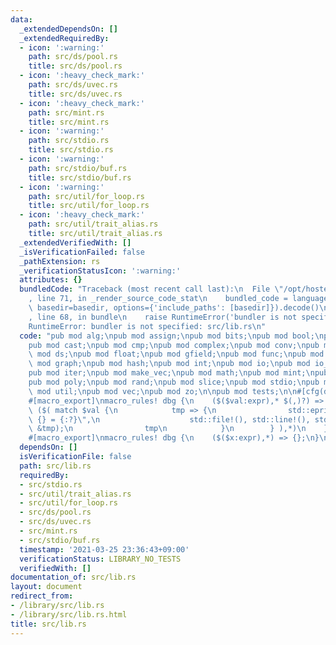 ```yaml
---
data:
  _extendedDependsOn: []
  _extendedRequiredBy:
  - icon: ':warning:'
    path: src/ds/pool.rs
    title: src/ds/pool.rs
  - icon: ':heavy_check_mark:'
    path: src/ds/uvec.rs
    title: src/ds/uvec.rs
  - icon: ':heavy_check_mark:'
    path: src/mint.rs
    title: src/mint.rs
  - icon: ':warning:'
    path: src/stdio.rs
    title: src/stdio.rs
  - icon: ':warning:'
    path: src/stdio/buf.rs
    title: src/stdio/buf.rs
  - icon: ':warning:'
    path: src/util/for_loop.rs
    title: src/util/for_loop.rs
  - icon: ':heavy_check_mark:'
    path: src/util/trait_alias.rs
    title: src/util/trait_alias.rs
  _extendedVerifiedWith: []
  _isVerificationFailed: false
  _pathExtension: rs
  _verificationStatusIcon: ':warning:'
  attributes: {}
  bundledCode: "Traceback (most recent call last):\n  File \"/opt/hostedtoolcache/Python/3.9.2/x64/lib/python3.9/site-packages/onlinejudge_verify/documentation/build.py\"\
    , line 71, in _render_source_code_stat\n    bundled_code = language.bundle(stat.path,\
    \ basedir=basedir, options={'include_paths': [basedir]}).decode()\n  File \"/opt/hostedtoolcache/Python/3.9.2/x64/lib/python3.9/site-packages/onlinejudge_verify/languages/user_defined.py\"\
    , line 68, in bundle\n    raise RuntimeError('bundler is not specified: {}'.format(path.as_posix()))\n\
    RuntimeError: bundler is not specified: src/lib.rs\n"
  code: "pub mod alg;\npub mod assign;\npub mod bits;\npub mod bool;\npub mod bounded;\n\
    pub mod cast;\npub mod cmp;\npub mod complex;\npub mod conv;\npub mod dfa;\npub\
    \ mod ds;\npub mod float;\npub mod gfield;\npub mod func;\npub mod fxhash;\npub\
    \ mod graph;\npub mod hash;\npub mod int;\npub mod io;\npub mod io_interactive;\n\
    pub mod iter;\npub mod make_vec;\npub mod math;\npub mod mint;\npub mod num;\n\
    pub mod poly;\npub mod rand;\npub mod slice;\npub mod stdio;\npub mod u64;\npub\
    \ mod util;\npub mod vec;\npub mod zo;\n\npub mod tests;\n\n#[cfg(debug_assertions)]\n\
    #[macro_export]\nmacro_rules! dbg {\n    ($($val:expr),* $(,)?) => {\n       \
    \ ($( match $val {\n            tmp => {\n                std::eprintln!(\"[{}:{}]\
    \ {} = {:?}\",\n                    std::file!(), std::line!(), std::stringify!($val),\
    \ &tmp);\n                tmp\n            }\n        } ),*)\n    };\n}\n\n#[cfg(not(debug_assertions))]\n\
    #[macro_export]\nmacro_rules! dbg {\n    ($($x:expr),*) => {};\n}\n"
  dependsOn: []
  isVerificationFile: false
  path: src/lib.rs
  requiredBy:
  - src/stdio.rs
  - src/util/trait_alias.rs
  - src/util/for_loop.rs
  - src/ds/pool.rs
  - src/ds/uvec.rs
  - src/mint.rs
  - src/stdio/buf.rs
  timestamp: '2021-03-25 23:36:43+09:00'
  verificationStatus: LIBRARY_NO_TESTS
  verifiedWith: []
documentation_of: src/lib.rs
layout: document
redirect_from:
- /library/src/lib.rs
- /library/src/lib.rs.html
title: src/lib.rs
---
```

